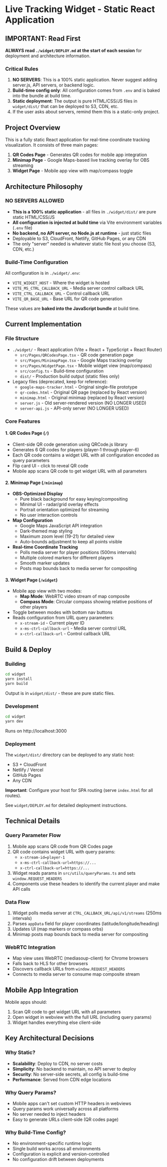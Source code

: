 # Live Tracking Widget - Static React Application

## IMPORTANT: Read First
**ALWAYS read `./widget/DEPLOY.md` at the start of each session** for deployment and architecture information.

### Critical Rules
1. **NO SERVERS**: This is a 100% static application. Never suggest adding server.js, API servers, or backend logic.
2. **Build-time config only**: All configuration comes from `.env` and is baked into the bundle at build time.
3. **Static deployment**: The output is pure HTML/CSS/JS files in `widget/dist/` that can be deployed to S3, CDN, etc.
4. If the user asks about servers, remind them this is a static-only project.

## Project Overview
This is a fully static React application for real-time coordinate tracking visualization. It consists of three main pages:
1. **QR Codes Page** - Generates QR codes for mobile app integration
2. **Minimap Page** - Google Maps-based live tracking overlay for OBS streaming
3. **Widget Page** - Mobile app view with map/compass toggle

## Architecture Philosophy

### NO SERVERS ALLOWED
- **This is a 100% static application** - all files in `./widget/dist/` are pure static HTML/CSS/JS
- **All configuration is injected at build time** via Vite environment variables (`.env` file)
- **No backend, no API server, no Node.js at runtime** - just static files
- Deployable to S3, CloudFront, Netlify, GitHub Pages, or any CDN
- The only "server" needed is whatever static file host you choose (S3, CDN, etc.)

### Build-Time Configuration
All configuration is in `./widget/.env`:
- `VITE_WIDGET_HOST` - Where the widget is hosted
- `VITE_MS_CTRL_CALLBACK_URL` - Media server control callback URL
- `VITE_CTRL_CALLBACK_URL` - Control callback URL
- `VITE_QR_BASE_URL` - Base URL for QR code generation

These values are **baked into the JavaScript bundle** at build time.

## Current Implementation

### File Structure
- `./widget/` - React application (Vite + React + TypeScript + React Router)
  - `src/Pages/QRCodesPage.tsx` - QR code generation page
  - `src/Pages/MinimapPage.tsx` - Google Maps tracking overlay
  - `src/Pages/WidgetPage.tsx` - Mobile widget view (map/compass)
  - `src/config.ts` - Build-time configuration
  - `dist/` - Production build output (static files only)
- Legacy files (deprecated, keep for reference):
  - `google-maps-tracker.html` - Original single-file prototype
  - `qr-codes.html` - Original QR page (replaced by React version)
  - `minimap.html` - Original minimap (replaced by React version)
  - `server.js` - Old server-rendered version (NO LONGER USED)
  - `server-api.js` - API-only server (NO LONGER USED)

### Core Features

#### 1. QR Codes Page (`/`)
- Client-side QR code generation using QRCode.js library
- Generates 6 QR codes for players (player-1 through player-6)
- Each QR code contains a widget URL with all configuration encoded as query parameters
- Flip card UI - click to reveal QR code
- Mobile app scans QR code to get widget URL with all parameters

#### 2. Minimap Page (`/minimap`)
- **OBS-Optimized Display**
  - Pure black background for easy keying/compositing
  - Minimal UI - radar/grid overlay effects
  - Portrait orientation optimized for streaming
  - No user interaction controls
- **Map Configuration**
  - Google Maps JavaScript API integration
  - Dark-themed map styling
  - Maximum zoom level (19-21) for detailed view
  - Auto-bounds adjustment to keep all points visible
- **Real-time Coordinate Tracking**
  - Polls media server for player positions (500ms intervals)
  - Multiple colored markers for different players
  - Smooth marker updates
  - Posts map bounds back to media server for compositing

#### 3. Widget Page (`/widget`)
- Mobile app view with two modes:
  - **Map Mode**: WebRTC video stream of map composite
  - **Compass Mode**: Circular compass showing relative positions of other players
- Toggle between modes with bottom nav buttons
- Reads configuration from URL query parameters:
  - `x-stream-id` - Current player ID
  - `x-ms-ctrl-callback-url` - Media server control URL
  - `x-ctrl-callback-url` - Control callback URL

## Build & Deploy

### Building
```bash
cd widget
yarn install
yarn build
```

Output is in `widget/dist/` - these are pure static files.

### Development
```bash
cd widget
yarn dev
```

Runs on http://localhost:3000

### Deployment
The `widget/dist/` directory can be deployed to any static host:
- S3 + CloudFront
- Netlify / Vercel
- GitHub Pages
- Any CDN

**Important**: Configure your host for SPA routing (serve `index.html` for all routes).

See `widget/DEPLOY.md` for detailed deployment instructions.

## Technical Details

### Query Parameter Flow
1. Mobile app scans QR code from QR Codes page
2. QR code contains widget URL with query params:
   - `x-stream-id=player-1`
   - `x-ms-ctrl-callback-url=https://...`
   - `x-ctrl-callback-url=https://...`
3. Widget reads params in `src/utils/queryParams.ts` and sets `window.REQUEST_HEADERS`
4. Components use these headers to identify the current player and make API calls

### Data Flow
1. Widget polls media server at `CTRL_CALLBACK_URL/api/v1/streams` (250ms intervals)
2. Parses `appData` field for player coordinates (latitude/longitude/heading)
3. Updates UI (map markers or compass orbs)
4. Minimap posts map bounds back to media server for compositing

### WebRTC Integration
- Map view uses WebRTC (mediasoup-client) for Chrome browsers
- Falls back to HLS for other browsers
- Discovers callback URLs from `window.REQUEST_HEADERS`
- Connects to media server to consume map composite stream

## Mobile App Integration

Mobile apps should:
1. Scan QR code to get widget URL with all parameters
2. Open widget in webview with the full URL (including query params)
3. Widget handles everything else client-side

## Key Architectural Decisions

### Why Static?
- **Scalability**: Deploy to CDN, no server costs
- **Simplicity**: No backend to maintain, no API server to deploy
- **Security**: No server-side secrets, all config is build-time
- **Performance**: Served from CDN edge locations

### Why Query Params?
- Mobile apps can't set custom HTTP headers in webviews
- Query params work universally across all platforms
- No server needed to inject headers
- Easy to generate URLs client-side (QR codes page)

### Why Build-Time Config?
- No environment-specific runtime logic
- Single build works across all environments
- Configuration is explicit and version-controlled
- No configuration drift between deployments